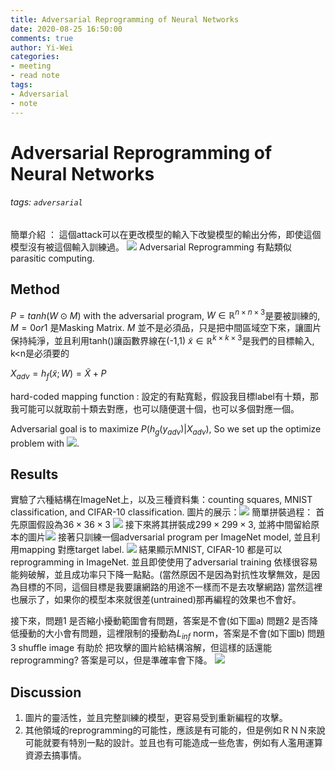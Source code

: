 ```yaml
---
title: Adversarial Reprogramming of Neural Networks
date: 2020-08-25 16:50:00
comments: true
author: Yi-Wei
categories:
- meeting
- read note
tags:
- Adversarial
- note
---
```



# Adversarial Reprogramming of Neural Networks

###### tags: `adversarial`
簡單介紹 ： 這個attack可以在更改模型的輸入下改變模型的輸出分佈，即使這個模型沒有被這個輸入訓練過。
![](https://i.imgur.com/VZZuk48.png)
Adversarial Reprogramming 有點類似 parasitic computing.

## Method 
$P = tanh(W \odot M)$ with the adversarial program, $W\in \mathbb{R}^{n\times n\times 3}$是要被訓練的, $M = 0 or 1$ 是Masking Matrix. $M$ 並不是必須品，只是把中間區域空下來，讓圖片保持純淨，並且利用tanh()讓函數界線在(-1,1)
$\tilde x \in  \mathbb{R}^{k\times k\times 3}$是我們的目標輸入, k<n是必須要的

$X_{adv} = h_f(\tilde x;W) = \tilde X + P$

hard-coded mapping function : 設定的有點寬鬆，假設我目標label有十類，那我可能可以就取前十類去對應，也可以隨便選十個，也可以多個對應一個。

Adversarial goal is to maximize $P(h_g(y_{adv})|X_{adv})$, So we set up the optimize problem with ![](https://i.imgur.com/peWisFO.png).
## Results
實驗了六種結構在ImageNet上，以及三種資料集：counting squares, MNIST classification, and CIFAR-10 classification.
圖片的展示：![](https://i.imgur.com/eS63DHs.png)
簡單拼裝過程：
首先原圖假設為$36 \times 36 \times 3$ ![](https://i.imgur.com/uRCwPXl.png)
接下來將其拼裝成$299 \times 299 \times 3$, 並將中間留給原本的圖片![](https://i.imgur.com/cOp2Afi.png)
接著只訓練一個adversarial program per ImageNet model, 並且利用mapping 對應target label.
![](https://i.imgur.com/QKhvxVs.png)
結果顯示MNIST, CIFAR-10 都是可以reprogramming in ImageNet.
並且即使使用了adversarial training 依樣很容易能夠破解，並且成功率只下降一點點。(當然原因不是因為對抗性攻擊無效，是因為目標的不同，這個目標是我要讓網路的用途不一樣而不是去攻擊網路)
當然這裡也展示了，如果你的模型本來就很差(untrained)那再編程的效果也不會好。

接下來，問題1 是否縮小擾動範圍會有問題，答案是不會(如下圖a)
問題2 是否降低擾動的大小會有問題，這裡限制的擾動為$L_{inf}$ norm，答案是不會(如下圖b)
問題3 shuffle image 有助於 把攻擊的圖片給結構溶解，但這樣的話還能reprogramming? 答案是可以，但是準確率會下降。
![](https://i.imgur.com/VRKlS8l.png)


## Discussion
1. 圖片的靈活性，並且完整訓練的模型，更容易受到重新編程的攻擊。
2. 其他領域的reprogramming的可能性，應該是有可能的，但是例如ＲＮＮ來說可能就要有特別一點的設計。並且也有可能造成一些危害，例如有人濫用運算資源去搞事情。
